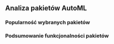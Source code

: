 ## Analiza pakietów AutoML

### Popularność wybranych pakietów


### Podsumowanie funkcjonalności pakietów
